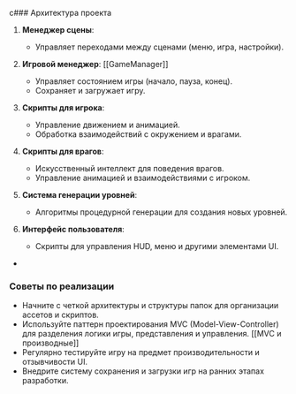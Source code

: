 с### Архитектура проекта

1. **Менеджер сцены**:
    
    - Управляет переходами между сценами (меню, игра, настройки).
2. **Игровой менеджер**: [[GameManager]]
    
    - Управляет состоянием игры (начало, пауза, конец).
    - Сохраняет и загружает игру.
3. **Скрипты для игрока**:
    
    - Управление движением и анимацией.
    - Обработка взаимодействий с окружением и врагами.
4. **Скрипты для врагов**:
    
    - Искусственный интеллект для поведения врагов.
    - Управление анимацией и взаимодействиями с игроком.
5. **Система генерации уровней**:
    
    - Алгоритмы процедурной генерации для создания новых уровней.
6. **Интерфейс пользователя**:
    
    - Скрипты для управления HUD, меню и другими элементами UI.
-
### Советы по реализации

- Начните с четкой архитектуры и структуры папок для организации ассетов и скриптов.
- Используйте паттерн проектирования MVC (Model-View-Controller) для разделения логики игры, представления и управления. [[MVC и производные]]
- Регулярно тестируйте игру на предмет производительности и отзывчивости UI.
- Внедрите систему сохранения и загрузки игр на ранних этапах разработки.